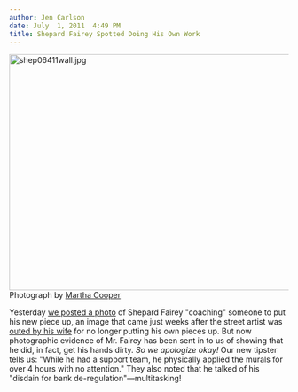 ```yaml
---
author: Jen Carlson
date: July  1, 2011  4:49 PM
title: Shepard Fairey Spotted Doing His Own Work
---
```


<p><span class="mt-enclosure mt-enclosure-image" style="display: inline;"> <img alt="shep06411wall.jpg" src="https://web.archive.org/web/20130718082735im_/http://gothamist.com/attachments/arts_jen/shep06411wall.jpg" width="640" height="426" class="image-none"> </span><br>
<span class="photo_caption">Photograph by <a href="https://web.archive.org/web/20130718082735/http://www.12ozprophet.com/index.php/martha_cooper/">Martha Cooper</a></span></p>

<p>Yesterday <a href="https://web.archive.org/web/20130718082735/http://gothamist.com/2011/06/30/shepard_fairey_spotted_not_putting.php">we posted a photo</a> of Shepard Fairey &quot;coaching&quot; someone to put his new piece up, an image that came just weeks after the street artist was <a href="https://web.archive.org/web/20130718082735/http://gothamist.com/2011/06/14/shepard_faireys_wife_sells_him_out.php">outed by his wife</a> for no longer putting his own pieces up. But now photographic evidence of Mr. Fairey has been sent in to us of showing that he did, in fact, get his hands dirty. <em>So we apologize okay!</em> Our new tipster tells us: &quot;While he had a support team, he physically applied the murals for over 4 hours with no attention.&quot; They also noted that he talked of his &quot;disdain for bank de-regulation&quot;&#x2014;multitasking!</p>